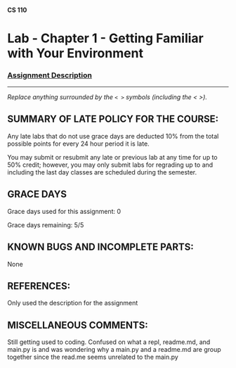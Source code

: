#### CS 110
# Lab - Chapter 1 - Getting Familiar with Your Environment

### [Assignment Description](https://docs.google.com/document/d/1j0CNd4KglkOGcRWAJZoJ__PEirOluNjHWm0NtmvEVRo/edit?usp=sharing)

***

_Replace anything surrounded by the `< >` symbols (including the < >)._

## SUMMARY OF LATE POLICY FOR THE COURSE:
 Any late labs that do not use grace days are deducted 10% from the total possible points for every 24 hour period it is late. 

You may submit or resubmit any late or previous lab at any time for up to 50% credit; however, you may only submit labs for regrading up to and including the last day classes are scheduled during the semester.

## GRACE DAYS
Grace days used for this assignment: 0

Grace days remaining: 5/5

## KNOWN BUGS AND INCOMPLETE PARTS:
 None

## REFERENCES:
 Only used the description for the assignment 

## MISCELLANEOUS COMMENTS:
 Still getting used to coding. Confused on what a repl, readme.md, and main.py is and was wondering why a main.py and a readme.md are group together since the read.me seems unrelated to the main.py
